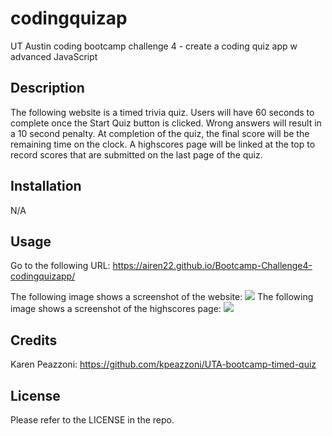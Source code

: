 # codingquizap
UT Austin coding bootcamp challenge 4 - create a coding quiz app w advanced JavaScript


## Description

The following website is a timed trivia quiz. Users will have 60 seconds to complete once the Start Quiz button is clicked. Wrong answers will result in a 10 second penalty. At completion of the quiz, the final score will be the remaining time on the clock. A highscores page will be linked at the top to record scores that are submitted on the last page of the quiz.

## Installation

N/A

## Usage

Go to the following URL:
https://airen22.github.io/Bootcamp-Challenge4-codingquizapp/

The following image shows a screenshot of the website: <img src = "assets\css\images\image1.png">
The following image shows a screenshot of the highscores page: <img src = "assets\css\images\image2.png">

## Credits

Karen Peazzoni: https://github.com/kpeazzoni/UTA-bootcamp-timed-quiz


## License

Please refer to the LICENSE in the repo.